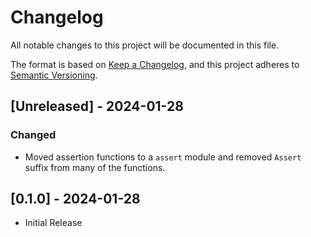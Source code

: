 # Changelog

All notable changes to this project will be documented in this file.

The format is based on [Keep a Changelog](https://keepachangelog.com/en/1.0.0/),
and this project adheres to [Semantic Versioning](https://semver.org/spec/v2.0.0.html).

## [Unreleased] - 2024-01-28

### Changed

- Moved assertion functions to a `assert` module and removed `Assert` suffix
  from many of the functions.

## [0.1.0] - 2024-01-28

- Initial Release

